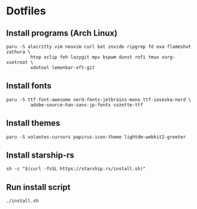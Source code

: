 # Dotfiles

## Install programs (Arch Linux)
```
paru -S alacritty vim neovim curl bat zoxide ripgrep fd exa flameshot zathura \
         htop xclip feh lazygit mpv bspwm dunst rofi tmux xorg-xsetroot \
         xdotool lemonbar-xft-git
 ```

## Install fonts
```
paru -S ttf-font-awesome nerd-fonts-jetbrains-mono ttf-iosevka-nerd \
         adobe-source-han-sans-jp-fonts cozette-ttf
```

## Install themes
```
paru -S volantes-cursors papirus-icon-theme lightdm-webkit2-greeter
```

## Install starship-rs
```
sh -c "$(curl -fsSL https://starship.rs/install.sh)"
```

## Run install script
```
./install.sh
```
